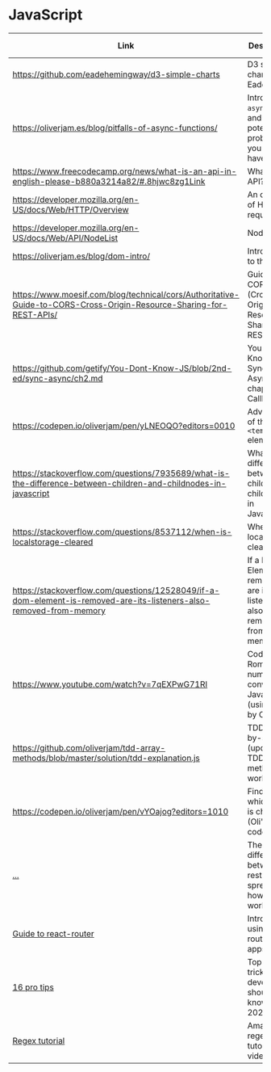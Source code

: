 # JavaScript

| Link | Description | Added by |
| ---- | ----------- | -------- |
| https://github.com/eadehemingway/d3-simple-charts | D3 simple charts from Eade's talk | jamesj-0 |
| https://oliverjam.es/blog/pitfalls-of-async-functions/ | Intro to `async`/`await` and potential problems you might have | oliverjam |
| https://www.freecodecamp.org/news/what-is-an-api-in-english-please-b880a3214a82/#.8hjwc8zg1Link | What is an API?| lizzy-j  |
| https://developer.mozilla.org/en-US/docs/Web/HTTP/Overview | An overview of HTTP requests | lizzy-j  |
| https://developer.mozilla.org/en-US/docs/Web/API/NodeList| NodeList | lizzy-j |
| https://oliverjam.es/blog/dom-intro/ | Introduction to the DOM | lizzy-j |
| https://www.moesif.com/blog/technical/cors/Authoritative-Guide-to-CORS-Cross-Origin-Resource-Sharing-for-REST-APIs/ | Guide to CORS (Cross-Origin Resource Sharing) for REST APIs | lizzy-j  |
| https://github.com/getify/You-Dont-Know-JS/blob/2nd-ed/sync-async/ch2.md | You Don't Know JS: Sync & Async chapter on Callbacks | lizzy-j  |
| https://codepen.io/oliverjam/pen/yLNEOQO?editors=0010 | Advantages of the `<template>` element | oliverjam  |
| https://stackoverflow.com/questions/7935689/what-is-the-difference-between-children-and-childnodes-in-javascript | What is the difference between children and childNodes in JavaScript? | glrta  |
| https://stackoverflow.com/questions/8537112/when-is-localstorage-cleared | When is localStorage cleared? | glrta  |
| https://stackoverflow.com/questions/12528049/if-a-dom-element-is-removed-are-its-listeners-also-removed-from-memory | If a DOM Element is removed, are its listeners also removed from memory? | glrta|
| https://www.youtube.com/watch?v=7qEXPwG71RI | Coding a Roman numeral converter in JavaScript (using TDD) by Oli | glrta|
| https://github.com/oliverjam/tdd-array-methods/blob/master/solution/tdd-explanation.js | TDD step-by-step (updated TDD array-methods workshop) | glrta|
| https://codepen.io/oliverjam/pen/vYOajog?editors=1010 | Finding which radio is checked (Oli's codepen) | glrta|
|[...](https://scotch.io/bar-talk/javascripts-three-dots-spread-vs-rest-operators543)|The difference between rest and spread (and how they work)|Jack|
|[Guide to react-router](https://github.com/dabit3/beginners-guide-to-react-router)|Intro for using react-router in apps|Jack|
|[16 pro tips](https://hackernoon.com/16-javascript-protips-2020-edition-n7et32dd)|Top tips and tricks every developer should know in 2020|Jack|
|[Regex tutorial](https://www.youtube.com/watch?v=sa-TUpSx1JA)|Amazing regex tutorial video!|Jack|
